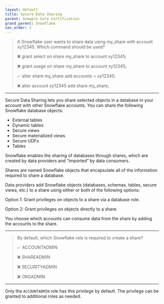```yaml
---
layout: default
title: Secure Data Sharing
parent: Snowpro Core Certification
grand_parent: Snowflake
nav_order: 1
---
```


> A Snowflake user wants to share data using my_share with account xy12345. Which command should be used?
>
> ❌ grant select on share my_share to account xy12345;
>
> ❌ grant usage on share my_share to account xy12345;
>
> ✅ alter share my_share add accounts = xy12345;
>
> ❌ alter account xy12345 add share my_share;

***

Secure Data Sharing lets you share selected objects in a database in your account with other Snowflake accounts. You can share the following Snowflake database objects:
- External tables
- Dynamic tables
- Secure views
- Secure materialized views
- Secure UDFs
- Tables

Snowflake enables the sharing of databases through shares, which are created by data providers and “imported” by data consumers.

Shares are named Snowflake objects that encapsulate all of the information required to share a database.

Data providers add Snowflake objects (databases, schemas, tables, secure views, etc.) to a share using either or both of the following options:

Option 1: Grant privileges on objects to a share via a database role.

Option 2: Grant privileges on objects directly to a share.

You choose which accounts can consume data from the share by adding the accounts to the share.

***

> By default, which Snowflake role is required to create a share?
>
> ✅ ACCOUNTADMIN
>
> ❌ SHAREADMIN
>
> ❌ SECURITYADMIN
>
> ❌ ORGADMIN

*** 

Only the `ACCOUNTADMIN` role has this privilege by default. The privilege can be granted to additional roles as needed.




